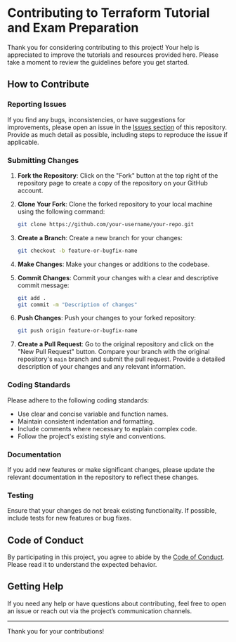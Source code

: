 # Contributing to Terraform Tutorial and Exam Preparation

Thank you for considering contributing to this project! Your help is appreciated to improve the tutorials and resources provided here. Please take a moment to review the guidelines before you get started.

## How to Contribute

### Reporting Issues

If you find any bugs, inconsistencies, or have suggestions for improvements, please open an issue in the [Issues section](https://github.com/your-repo/issues) of this repository. Provide as much detail as possible, including steps to reproduce the issue if applicable.

### Submitting Changes

1. **Fork the Repository**: Click on the "Fork" button at the top right of the repository page to create a copy of the repository on your GitHub account.

2. **Clone Your Fork**: Clone the forked repository to your local machine using the following command:

    ```bash
    git clone https://github.com/your-username/your-repo.git
    ```

3. **Create a Branch**: Create a new branch for your changes:

    ```bash
    git checkout -b feature-or-bugfix-name
    ```

4. **Make Changes**: Make your changes or additions to the codebase.

5. **Commit Changes**: Commit your changes with a clear and descriptive commit message:

    ```bash
    git add .
    git commit -m "Description of changes"
    ```

6. **Push Changes**: Push your changes to your forked repository:

    ```bash
    git push origin feature-or-bugfix-name
    ```

7. **Create a Pull Request**: Go to the original repository and click on the "New Pull Request" button. Compare your branch with the original repository's `main` branch and submit the pull request. Provide a detailed description of your changes and any relevant information.

### Coding Standards

Please adhere to the following coding standards:

- Use clear and concise variable and function names.
- Maintain consistent indentation and formatting.
- Include comments where necessary to explain complex code.
- Follow the project's existing style and conventions.

### Documentation

If you add new features or make significant changes, please update the relevant documentation in the repository to reflect these changes.

### Testing

Ensure that your changes do not break existing functionality. If possible, include tests for new features or bug fixes.

## Code of Conduct

By participating in this project, you agree to abide by the [Code of Conduct](CODE_OF_CONDUCT.md). Please read it to understand the expected behavior.

## Getting Help

If you need any help or have questions about contributing, feel free to open an issue or reach out via the project’s communication channels.

---

Thank you for your contributions!